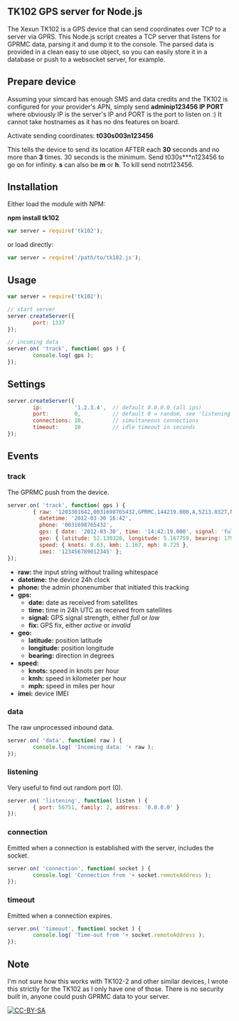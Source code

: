 ## TK102 GPS server for Node.js

The Xexun TK102 is a GPS device that can send coordinates over TCP to a server via GPRS. This Node.js script creates a TCP server that listens for GPRMC data, parsing it and dump it to the console. The parsed data is provided in a clean easy to use object, so you can easily store it in a database or push to a websocket server, for example.

## Prepare device

Assuming your simcard has enough SMS and data credits and the TK102 is configured for your provider's APN, simply send **adminip123456 IP PORT** where obviously IP is the server's IP and PORT is the port to listen on :) It cannot take hostnames as it has no dns features on board.

Activate sending coordinates: **t030s003n123456**

This tells the device to send its location AFTER each **30** seconds and no more than **3** times. 30 seconds is the minimum. Send t030s\*\*\*n123456 to go on for infinity. **s** can also be **m** or **h**. To kill send notn123456.

## Installation

Either load the module with NPM:

**npm install tk102**

```javascript
var server = require('tk102');
```

or load directly:

```javascript
var server = require('/path/to/tk102.js');
```

## Usage

```javascript
var server = require('tk102');

// start server
server.createServer({
        port: 1337
});

// incoming data
server.on( 'track', function( gps ) {
        console.log( gps );
});
```

## Settings

```javascript
server.createServer({
        ip:          '1.2.3.4',  // default 0.0.0.0 (all ips)
        port:        0,          // default 0 = random, see 'listening' event
        connections: 10,         // simultaneous connections
        timeout:     10          // idle timeout in seconds
});
```

## Events

### track

The GPRMC push from the device.

```javascript
server.on( 'track', function( gps ) {
        { raw: '1203301642,0031698765432,GPRMC,144219.000,A,5213.0327,N,00516.7759,E,0.63,179.59,300312,,,A*6D,F,imei:123456789012345,123',
          datetime: '2012-03-30 16:42',
          phone: '0031698765432',
          gps: { date: '2012-03-30', time: '14:42:19.000', signal: 'full', fix: 'active' },
          geo: { latitude: 52.130326, longitude: 5.167759, bearing: 179 },
          speed: { knots: 0.63, kmh: 1.167, mph: 0.725 },
          imei: '123456789012345' };
});
```

* **raw:** the input string without trailing whitespace
* **datetime:** the device 24h clock
* **phone:** the admin phonenumber that initiated this tracking
* **gps:**
	* **date:** date as received from satellites
	* **time:** time in 24h UTC as received from satellites
	* **signal:** GPS signal strength, either _full_ or _low_
	* **fix:** GPS fix, either _active_ or _invalid_
* **geo:**
	* **latitude:** position latitude
	* **longitude:** position longitude
	* **bearing:** direction in degrees
* **speed:**
	* **knots:** speed in knots per hour
	* **kmh:** speed in kilometer per hour
	* **mph:** speed in miles per hour
* **imei:** device IMEI

### data

The raw unprocessed inbound data.

```javascript
server.on( 'data', function( raw ) {
        console.log( 'Incoming data: '+ raw );
});
```

### listening

Very useful to find out random port (0).

```javascript
server.on( 'listening', function( listen ) {
        { port: 56751, family: 2, address: '0.0.0.0' }
});
```

### connection

Emitted when a connection is established with the server, includes the socket.

```javascript
server.on( 'connection', function( socket ) {
        console.log( 'Connection from '+ socket.remoteAddress );
});
```

### timeout

Emitted when a connection expires.

```javascript
server.on( 'timeout', function( socket ) {
        console.log( 'Time-out from '+ socket.remoteAddress );
});
```

## Note

I'm not sure how this works with TK102-2 and other similar devices, I wrote this strictly for the TK102 as I only have one of those. There is no security built in, anyone could push GPRMC data to your server.

[![CC-BY-SA](http://i.creativecommons.org/l/by-sa/3.0/88x31.png)](creativecommons.org/licenses/by-sa/3.0/)
